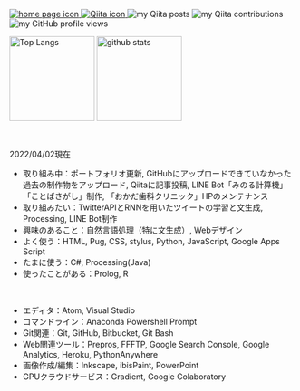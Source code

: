 <p>
  <a href="https://probabilityhill.github.io/okadanao.github.io/" target="_blank" rel="noopener">
    <img alt="home page icon" src="https://img.shields.io/badge/-HP-red?style=flat&amp;logo=homeassistant&amp;logoColor=white">
  </a>  
  <a href="http://qiita.com/probabilityhill" target="_blank" rel="noopener">
    <img alt="Qiita icon" src="https://img.shields.io/badge/-Qiita-55C500?style=flat&amp;logo=qiita&amp;logoColor=white">
  </a>
  <img alt="my Qiita posts" src="https://qiita-badge.apiapi.app/s/probabilityhill/posts.svg" />
  <img alt="my Qiita contributions" src="https://qiita-badge.apiapi.app/s/probabilityhill/contributions.svg" />
  <img alt="my GitHub profile views" src="https://komarev.com/ghpvc/?username=probabilityhill&color=yellow" />
</p>

<p>
  <img alt="Top Langs" height="150" src="https://github-readme-stats.vercel.app/api/top-langs/?username=probabilityhill&layout=compact&hide_title=true&hide_border=true&langs_count=10&theme=dracula" />
  <img alt="github stats" height="150" src="https://github-readme-stats.vercel.app/api?username=probabilityhill&count_private=true&show_icons=true&hide_border=true&hide_title=true&include_all_commits=true&theme=dracula" />
</p>

<br>

<!-- - 🧬💊🩸🍂🗿🕯️🥑🍋🧀🥩🍚🍣🍰🫖🔰🎴 -->
2022/04/02現在
- 取り組み中：ポートフォリオ更新, GitHubにアップロードできていなかった過去の制作物をアップロード, Qiitaに記事投稿, LINE Bot「みのる計算機」「ことばさがし」制作, 「おかだ歯科クリニック」HPのメンテナンス
- 取り組みたい：TwitterAPIとRNNを用いたツイートの学習と文生成, Processing, LINE Bot制作
- 興味のあること：自然言語処理（特に文生成）, Webデザイン
- よく使う：HTML, Pug, CSS, stylus, Python, JavaScript, Google Apps Script
- たまに使う：C#, Processing(Java)
- 使ったことがある：Prolog, R
<br>

- エディタ：Atom, Visual Studio
- コマンドライン：Anaconda Powershell Prompt
- Git関連：Git, GitHub, Bitbucket, Git Bash
- Web関連ツール：Prepros, FFFTP, Google Search Console, Google Analytics, Heroku, PythonAnywhere
- 画像作成/編集：Inkscape, ibisPaint, PowerPoint
- GPUクラウドサービス：Gradient, Google Colaboratory

